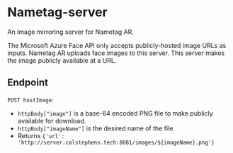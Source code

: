 # Nametag-server
An image mirroring server for Nametag AR.

The Microsoft Azure Face API only accepts publicly-hosted image URLs as inputs. Nametag AR uploads face images to this server. This server makes the image publicly available at a URL.


## Endpoint

`POST hostImage`: 
 - `httpBody["image"]` is a base-64 encoded PNG file to make publicly available for download.
 - `httpBody["imageName"]` is the desired name of the file.
 - Returns `{'url': 'http://server.calstephens.tech:8081/images/${imageName}.png'}`
